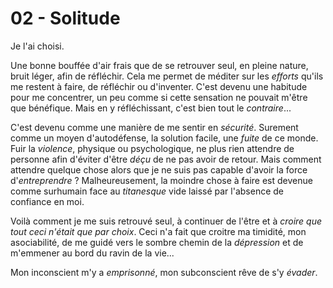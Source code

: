 # 02 - Solitude

Je l'ai choisi.

Une bonne bouffée d'air frais que de se retrouver seul, en pleine nature, bruit léger, afin de réfléchir.
Cela me permet de méditer sur les *efforts* qu'ils me restent à faire, de réfléchir ou d'inventer.
C'est devenu une habitude pour me concentrer, un peu comme si cette sensation ne pouvait m'être que bénéfique.
Mais en y réfléchissant, c'est bien tout le *contraire*...

C'est devenu comme une manière de me sentir en *sécurité*. Surement comme un moyen d'autodéfense, la solution facile, une *fuite* de ce monde.
Fuir la *violence*, physique ou psychologique, ne plus rien attendre de personne afin d'éviter d'être *déçu* de ne pas avoir de retour.
Mais comment attendre quelque chose alors que je ne suis pas capable d'avoir la force d'*entreprendre* ?
Malheureusement, la moindre chose à faire est devenue comme surhumain face au *titanesque* vide laissé par l'absence de confiance en moi.

Voilà comment je me suis retrouvé seul, à continuer de l'être et à *croire que tout ceci n'était que par choix*. Ceci n'a fait que croitre ma timidité, mon asociabilité, de me guidé vers le sombre chemin de la *dépression* et de m'emmener au bord du ravin de la vie...

Mon inconscient m'y a *emprisonné*, mon subconscient rêve de s'y *évader*.